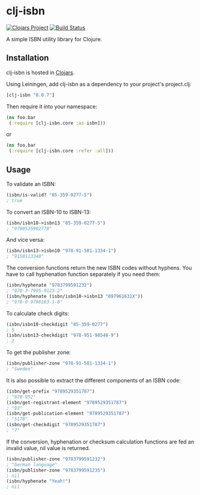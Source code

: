 # clj-isbn

[![Clojars Project](https://img.shields.io/clojars/v/clj-isbn.svg)](https://clojars.org/clj-isbn)
[![Build Status](https://travis-ci.org/tvirolai/clj-isbn.svg?branch=master)](https://travis-ci.org/tvirolai/clj-isbn)

A simple ISBN utility library for Clojure.

## Installation

clj-isbn is hosted in [Clojars](https://clojars.org/clj-isbn).

Using Leiningen, add clj-isbn as a dependency to your project's project.clj:

```clojure
[clj-isbn "0.0.7"]
```

Then require it into your namespace:

```clojure
(ns foo.bar
 (:require [clj-isbn.core :as isbn]))
```

or

```clojure
(ns foo.bar
 (:require [clj-isbn.core :refer :all]))
```

## Usage

To validate an ISBN:

```clojure
(isbn/is-valid? "85-359-0277-5")
; true
```

To convert an ISBN-10 to ISBN-13:

```clojure
(isbn/isbn10->isbn13 "85-359-0277-5")
; "9788535902778"
```

And vice versa:

```clojure
(isbn/isbn13->isbn10 "978-91-501-1334-1")
; "9150113348"
```

The conversion functions return the new ISBN codes without hyphens. You have to call hyphenation function separately if you need them:

```clojure
(isbn/hyphenate "9783799591232")
; "978-3-7995-9123-2"
(isbn/hyphenate (isbn/isbn10->isbn13 "097961631X"))
; "978-0-9796163-1-0"
```

To calculate check digits:

```clojure
(isbn/isbn10-checkdigit "85-359-0277")
; 5
(isbn/isbn13-checkdigit "978-951-98548-9")
; 2
```

To get the publisher zone:

```clojure
(isbn/publisher-zone "978-91-501-1334-1")
; "Sweden"
```

It is also possible to extract the different components of an ISBN code:

```clojure
(isbn/get-prefix "9789529351787")
; "978-952"
(isbn/get-registrant-element "9789529351787")
; "93"
(isbn/get-publication-element "9789529351787")
; "5178"
(isbn/get-checkdigit "9789529351787")
; "7"
```

If the conversion, hyphenation or checksum calculation functions are fed an invalid value, nil value is returned.

```clojure
(isbn/publisher-zone "9783799591232")
; "German language"
(isbn/publisher-zone "9783799591235")
; nil
(isbn/hyphenate "Yeah!")
; nil
```
